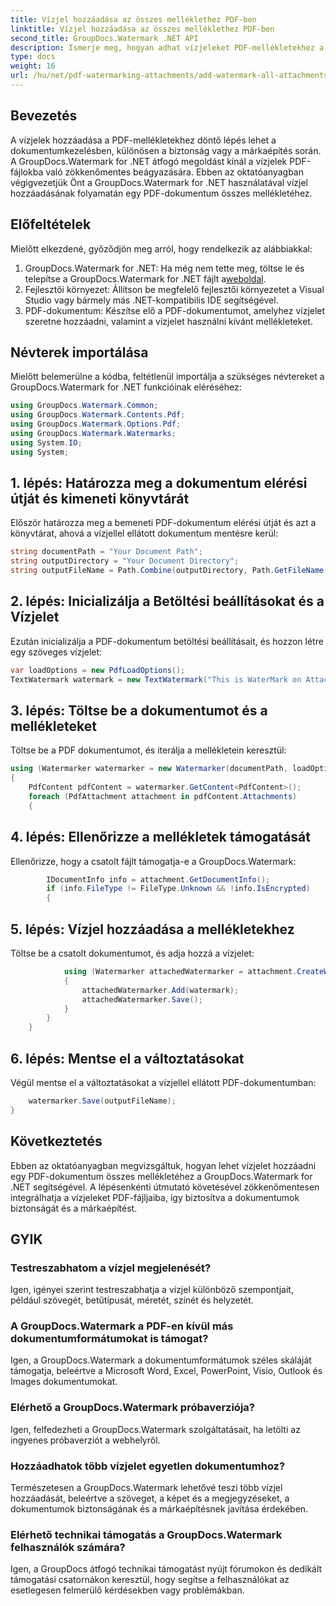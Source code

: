 ```yaml
---
title: Vízjel hozzáadása az összes melléklethez PDF-ben
linktitle: Vízjel hozzáadása az összes melléklethez PDF-ben
second_title: GroupDocs.Watermark .NET API
description: Ismerje meg, hogyan adhat vízjeleket PDF-mellékletekhez a GroupDocs.Watermark for .NET segítségével. Biztosítsa dokumentumait egyszerűen egyedi vízjelekkel.
type: docs
weight: 16
url: /hu/net/pdf-watermarking-attachments/add-watermark-all-attachments-pdf/
---
```

## Bevezetés
A vízjelek hozzáadása a PDF-mellékletekhez döntő lépés lehet a dokumentumkezelésben, különösen a biztonság vagy a márkaépítés során. A GroupDocs.Watermark for .NET átfogó megoldást kínál a vízjelek PDF-fájlokba való zökkenőmentes beágyazására. Ebben az oktatóanyagban végigvezetjük Önt a GroupDocs.Watermark for .NET használatával vízjel hozzáadásának folyamatán egy PDF-dokumentum összes mellékletéhez.
## Előfeltételek
Mielőtt elkezdené, győződjön meg arról, hogy rendelkezik az alábbiakkal:
1.  GroupDocs.Watermark for .NET: Ha még nem tette meg, töltse le és telepítse a GroupDocs.Watermark for .NET fájlt a[weboldal](https://releases.groupdocs.com/Watermark/net/).
2. Fejlesztői környezet: Állítson be megfelelő fejlesztői környezetet a Visual Studio vagy bármely más .NET-kompatibilis IDE segítségével.
3. PDF-dokumentum: Készítse elő a PDF-dokumentumot, amelyhez vízjelet szeretne hozzáadni, valamint a vízjelet használni kívánt mellékleteket.

## Névterek importálása
Mielőtt belemerülne a kódba, feltétlenül importálja a szükséges névtereket a GroupDocs.Watermark for .NET funkcióinak eléréséhez:
```csharp
using GroupDocs.Watermark.Common;
using GroupDocs.Watermark.Contents.Pdf;
using GroupDocs.Watermark.Options.Pdf;
using GroupDocs.Watermark.Watermarks;
using System.IO;
using System;
```
## 1. lépés: Határozza meg a dokumentum elérési útját és kimeneti könyvtárát
Először határozza meg a bemeneti PDF-dokumentum elérési útját és azt a könyvtárat, ahová a vízjellel ellátott dokumentum mentésre kerül:
```csharp
string documentPath = "Your Document Path";
string outputDirectory = "Your Document Directory";
string outputFileName = Path.Combine(outputDirectory, Path.GetFileName(documentPath));
```
## 2. lépés: Inicializálja a Betöltési beállításokat és a Vízjelet
Ezután inicializálja a PDF-dokumentum betöltési beállításait, és hozzon létre egy szöveges vízjelet:
```csharp
var loadOptions = new PdfLoadOptions();
TextWatermark watermark = new TextWatermark("This is WaterMark on Attachment", new Font("Arial", 19));
```
## 3. lépés: Töltse be a dokumentumot és a mellékleteket
Töltse be a PDF dokumentumot, és iterálja a mellékletein keresztül:
```csharp
using (Watermarker watermarker = new Watermarker(documentPath, loadOptions))
{
    PdfContent pdfContent = watermarker.GetContent<PdfContent>();
    foreach (PdfAttachment attachment in pdfContent.Attachments)
    {
```
## 4. lépés: Ellenőrizze a mellékletek támogatását
Ellenőrizze, hogy a csatolt fájlt támogatja-e a GroupDocs.Watermark:
```csharp
        IDocumentInfo info = attachment.GetDocumentInfo();
        if (info.FileType != FileType.Unknown && !info.IsEncrypted)
        {
```
## 5. lépés: Vízjel hozzáadása a mellékletekhez
Töltse be a csatolt dokumentumot, és adja hozzá a vízjelet:
```csharp
            using (Watermarker attachedWatermarker = attachment.CreateWatermarker())
            {
                attachedWatermarker.Add(watermark);
                attachedWatermarker.Save();
            }
        }
    }
```
## 6. lépés: Mentse el a változtatásokat
Végül mentse el a változtatásokat a vízjellel ellátott PDF-dokumentumban:
```csharp
    watermarker.Save(outputFileName);
}
```

## Következtetés
Ebben az oktatóanyagban megvizsgáltuk, hogyan lehet vízjelet hozzáadni egy PDF-dokumentum összes mellékletéhez a GroupDocs.Watermark for .NET segítségével. A lépésenkénti útmutató követésével zökkenőmentesen integrálhatja a vízjeleket PDF-fájljaiba, így biztosítva a dokumentumok biztonságát és a márkaépítést.
## GYIK
### Testreszabhatom a vízjel megjelenését?
Igen, igényei szerint testreszabhatja a vízjel különböző szempontjait, például szövegét, betűtípusát, méretét, színét és helyzetét.
### A GroupDocs.Watermark a PDF-en kívül más dokumentumformátumokat is támogat?
Igen, a GroupDocs.Watermark a dokumentumformátumok széles skáláját támogatja, beleértve a Microsoft Word, Excel, PowerPoint, Visio, Outlook és Images dokumentumokat.
### Elérhető a GroupDocs.Watermark próbaverziója?
Igen, felfedezheti a GroupDocs.Watermark szolgáltatásait, ha letölti az ingyenes próbaverziót a webhelyről.
### Hozzáadhatok több vízjelet egyetlen dokumentumhoz?
Természetesen a GroupDocs.Watermark lehetővé teszi több vízjel hozzáadását, beleértve a szöveget, a képet és a megjegyzéseket, a dokumentumok biztonságának és a márkaépítésnek javítása érdekében.
### Elérhető technikai támogatás a GroupDocs.Watermark felhasználók számára?
Igen, a GroupDocs átfogó technikai támogatást nyújt fórumokon és dedikált támogatási csatornákon keresztül, hogy segítse a felhasználókat az esetlegesen felmerülő kérdésekben vagy problémákban.